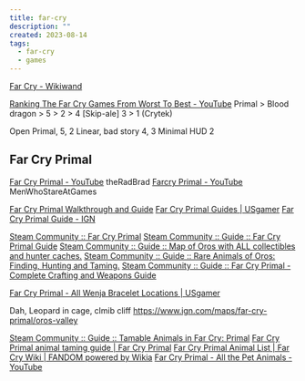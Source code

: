 ```yaml
---
title: far-cry
description: ""
created: 2023-08-14
tags:
  - far-cry
  - games
---
```


[Far Cry - Wikiwand](https://www.wikiwand.com/en/Far_Cry)

[Ranking The Far Cry Games From Worst To Best - YouTube](https://www.youtube.com/watch?v=1vWVc2-r2uA)
Primal > Blood dragon > 5 > 2 > 4
[Skip-ale] 3 > 1 (Crytek)

Open Primal, 5, 2
Linear, bad story 4, 3
Minimal HUD 2

## Far Cry Primal

[Far Cry Primal - YouTube](https://www.youtube.com/playlist?list=PLs1-UdHIwbo7HOqUbTsUKkvfR-2ETke1o) theRadBrad
[Farcry Primal - YouTube](https://www.youtube.com/playlist?list=PLbxmRqhvbmN7qHaQccZYs_YWiPbfpcJTI) MenWhoStareAtGames

[Far Cry Primal Walkthrough and Guide](https://www.supercheats.com/far-cry-primal/walkthrough/)
[Far Cry Primal Guides | USgamer](https://www.usgamer.net/games/far-cry-primal/guides)
[Far Cry Primal Guide - IGN](https://www.ign.com/wikis/far-cry-primal)

[Steam Community :: Far Cry Primal](https://steamcommunity.com/app/371660/guides/)
[Steam Community :: Guide :: Far Cry Primal Guide](https://steamcommunity.com/sharedfiles/filedetails/?id=643489237)
[Steam Community :: Guide :: Map of Oros with ALL collectibles and hunter caches.](https://steamcommunity.com/sharedfiles/filedetails/?id=1611099637)
[Steam Community :: Guide :: Rare Animals of Oros: Finding, Hunting and Taming.](https://steamcommunity.com/sharedfiles/filedetails/?id=1194597530)
[Steam Community :: Guide :: Far Cry Primal - Complete Crafting and Weapons Guide](https://steamcommunity.com/sharedfiles/filedetails/?id=841446000)

[Far Cry Primal - All Wenja Bracelet Locations | USgamer](https://www.usgamer.net/articles/far-cry-primal-all-wenja-bracelet-locations)

Dah, Leopard in cage, clmib cliff
https://www.ign.com/maps/far-cry-primal/oros-valley

[Steam Community :: Guide :: Tamable Animals in Far Cry: Primal](https://steamcommunity.com/sharedfiles/filedetails/?id=838624010)
[Far Cry Primal animal taming guide | Far Cry Primal](https://www.gameskinny.com/eqr92/far-cry-primal-animal-taming-guide)
[Far Cry Primal Animal List | Far Cry Wiki | FANDOM powered by Wikia](https://farcry.fandom.com/wiki/Far_Cry_Primal_Animal_List)
[Far Cry Primal - All the Pet Animals - YouTube](https://www.youtube.com/watch?v=cKE2tsvwK5E)

